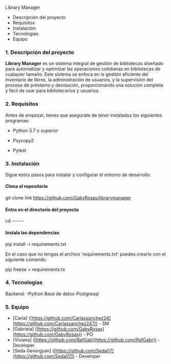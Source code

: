 
 Library Manager



- Descripción del proyecto
- Requisitos 
- Instalación
- Tecnologías
- Equipo


### 1. Descripción del proyecto

**Library Manager** es un sistema integral de gestión de bibliotecas diseñado para automatizar y optimizar las operaciones cotidianas en bibliotecas de cualquier tamaño. Este sistema se enfoca en la gestión eficiente del inventario de libros, la administración de usuarios, y la supervisión del proceso de préstamo y devolución, proporcionando una solución completa y fácil de usar para bibliotecarios y usuarios.

### 2. Requisitos 
Antes de empezar, tienes que asegúrate de tener instalados los siguientes programas:

- Python 3.7 o superior
    
- Psycopy2
    
- Pytest

### 3. Instalación

Sigue estos pasos para instalar y configurar el entorno de desarrollo:

#### Clona el repositorio

git clone link https://github.com/GabyRosas/librarymanager

#### Entra en el directorio del proyecto

cd ------

#### Instala las dependencias

pip install -r requirements.txt

En el caso que no tengas el archivo 'requirements.txt' puedes crearlo con el siguiente comando:

pip freeze > requirements.tx

### 4. Tecnologías

Backend: -Python
Base de datos-Postgresql

### 5.  Equipo

- [Carla] ([https://github.com/Carlassanchez24](https://github.com/Carlassanchez247)) - SM
- [Gabriela] ([https://github.com/GabyRosas](https://github.com/GabyRosas)) - PO
- [Viviana] ([https://github.com/RafGab](https://github.com/RafGabr)) -Developer
- [Seda Gevorgyan] ([https://github.com/Seda07](https://github.com/Seda07)) - Developer

